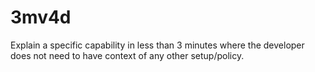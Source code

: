 # 3mv4d
Explain a specific capability in less than 3 minutes where the developer does not need to have context of any other setup/policy.
